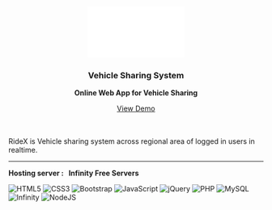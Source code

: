 

<div align="center">
  <a href="https://github.com/othneildrew/Best-README-Template">
    <img src="WEB/assets/logo_dark.png" alt="Logo" width="190" height="100">
  </a>

<h3 align="center">Vehicle Sharing System</h3>

<p align="center">
    <b>Online Web App for Vehicle Sharing</b>
    <br />
  </p>
  <a  href="https://ridex.ml " target="blank" >View Demo</a>
</div>

<br>
<br>

RideX is Vehicle sharing system across regional area of logged in users in realtime.
<br>
<hr>
<b>Hosting server : &nbsp; Infinity Free Servers</b>






  ![HTML5](https://img.shields.io/badge/html5-%23E34F26.svg?style=for-the-badge&logo=html5&logoColor=white)
  ![CSS3](https://img.shields.io/badge/css3-%231572B6.svg?style=for-the-badge&logo=css3&logoColor=white)
  ![Bootstrap](https://img.shields.io/badge/bootstrap-%23563D7C.svg?style=for-the-badge&logo=bootstrap&logoColor=white)
 	![JavaScript](https://img.shields.io/badge/javascript-%23323330.svg?style=for-the-badge&logo=javascript&logoColor=%23F7DF1E)
  ![jQuery](https://img.shields.io/badge/jquery-%230769AD.svg?style=for-the-badge&logo=jquery&logoColor=white)
  ![PHP](https://img.shields.io/badge/php-%23777BB4.svg?style=for-the-badge&logo=php&logoColor=white)
  ![MySQL](https://img.shields.io/badge/mysql-%2300f.svg?style=for-the-badge&logo=mysql&logoColor=white)
  ![Infinity](https://img.shields.io/badge/InfinityFree-%23430098.svg?style=for-the-badge&logo=InfinityFree&logoColor=white)
  ![NodeJS](https://img.shields.io/badge/node.js-6DA55F?style=for-the-badge&logo=node.js&logoColor=white)


